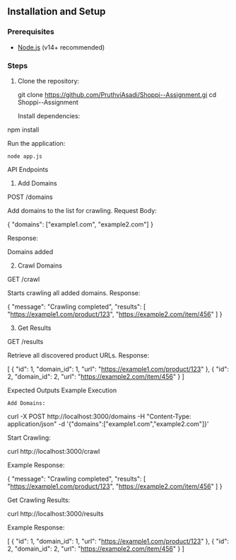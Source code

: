 
## **Installation and Setup**

### **Prerequisites**
- [Node.js](https://nodejs.org) (v14+ recommended)

### **Steps**
1. Clone the repository:
   
   git clone https://github.com/PruthviAsadi/Shoppi--Assignment.gi
   cd Shoppi--Assignment

    Install dependencies:

npm install

Run the application:

    node app.js

API Endpoints
1. Add Domains

POST /domains

Add domains to the list for crawling.
Request Body:

{
  "domains": ["example1.com", "example2.com"]
}

Response:

Domains added

2. Crawl Domains

GET /crawl

Starts crawling all added domains.
Response:

{
  "message": "Crawling completed",
  "results": [
    "https://example1.com/product/123",
    "https://example2.com/item/456"
  ]
}

3. Get Results

GET /results

Retrieve all discovered product URLs.
Response:

[
  {
    "id": 1,
    "domain_id": 1,
    "url": "https://example1.com/product/123"
  },
  {
    "id": 2,
    "domain_id": 2,
    "url": "https://example2.com/item/456"
  }
]

Expected Outputs
Example Execution

    Add Domains:

curl -X POST http://localhost:3000/domains -H "Content-Type: application/json" -d '{"domains":["example1.com","example2.com"]}'

Start Crawling:

curl http://localhost:3000/crawl

Example Response:

{
  "message": "Crawling completed",
  "results": [
    "https://example1.com/product/123",
    "https://example2.com/item/456"
  ]
}

Get Crawling Results:

curl http://localhost:3000/results

Example Response:

[
  {
    "id": 1,
    "domain_id": 1,
    "url": "https://example1.com/product/123"
  },
  {
    "id": 2,
    "domain_id": 2,
    "url": "https://example2.com/item/456"
  }
]
